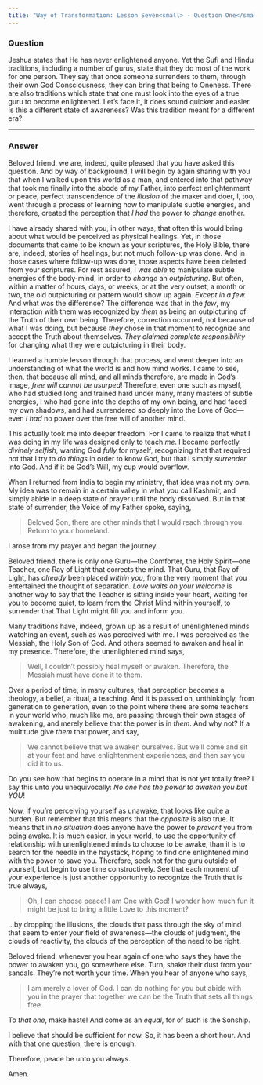 ```yaml
---
title: "Way of Transformation: Lesson Seven<small> - Question One</small>"
---
```


### Question

Jeshua states that He has never enlightened anyone. Yet the
Sufi and Hindu traditions, including a number of gurus, state that they
do most of the work for one person. They say that once someone
surrenders to them, through their own God Consciousness, they can bring
that being to Oneness. There are also traditions which state that one
must look into the eyes of a true guru to become enlightened. Let’s face
it, it does sound quicker and easier. Is this a different state of
awareness? Was this tradition meant for a different era?

---

### Answer

Beloved friend, we are, indeed, quite pleased that you have
asked this question. And by way of background, I will begin by again
sharing with you that when I walked upon this world as a man, and
entered into that pathway that took me finally into the abode of my
Father, into perfect enlightenment or peace, perfect transcendence of
the *illusion* of the maker and doer, I, too, went through a process of
learning how to manipulate subtle energies, and therefore, created the
perception that *I had* the power to *change* another.

I have already shared with you, in other ways, that often this would
bring about what would be perceived as physical healings. Yet, in those
documents that came to be known as your scriptures, the Holy Bible,
there are, indeed, stories of healings, but not much follow-up was done.
And in those cases where follow-up was done, those aspects have been
deleted from your scriptures. For rest assured, I *was able* to manipulate
subtle energies of the body-mind, in order to *change* an *outpicturing*.
But often, within a matter of hours, days, or weeks, or at the very
outset, a month or two, the old outpicturing or pattern would show up
again. *Except in a few.* And what was the difference? The difference was
that in the *few*, my interaction with them was recognized by *them* as
being an outpicturing of the Truth of their own being. Therefore,
correction occurred, not because of what I was doing, but because *they*
chose in that moment to recognize and accept the Truth about themselves.
*They claimed complete responsibility* for changing what they were
outpicturing in their body.

I learned a humble lesson through that process, and went deeper into an
understanding of what the world is and how mind works. I came to see,
then, that because all mind, and all minds therefore, are made in God’s
image, *free will cannot be usurped*! Therefore, even one such as myself,
who had studied long and trained hard under many, many masters of subtle
energies, I who had gone into the depths of my own being, and had faced
my own shadows, and had surrendered so deeply into the Love of God—
even *I had* no power over the free will of another mind.

This actually took me into deeper freedom. For I came to realize that
what I was doing in my life was designed only to teach *me*. I became
perfectly *divinely selfish*, wanting God *fully* for myself, recognizing
that that required not that I try to *do things* in order to know God, but
that I simply *surrender* into God. And if it be God’s Will, my cup would
overflow.

When I returned from India to begin my ministry, that idea was not my
own. My idea was to remain in a certain valley in what you call Kashmir,
and simply abide in a deep state of prayer until the body dissolved. But
in that state of surrender, the Voice of my Father spoke, saying,

> Beloved Son, there are other minds that I would reach through you.
> Return to your homeland.

I arose from my prayer and began the journey.

Beloved friend, there is only one Guru—the Comforter, the Holy Spirit—one
Teacher, one Ray of Light that corrects the mind. That Guru, that Ray of Light,
has *already* been placed *within you*, from the very moment that you
entertained the thought of separation. *Love waits on your welcome* is another
way to say that the Teacher is sitting inside your heart, waiting for you to
become quiet, to learn from the Christ Mind within yourself, to surrender that
That Light might fill you and inform you.

Many traditions have, indeed, grown up as a result of unenlightened
minds watching an event, such as was perceived with me. I was perceived
as the Messiah, the Holy Son of God. And others seemed to awaken and
heal in my presence. Therefore, the unenlightened mind says,

> Well, I couldn’t possibly heal myself or awaken. Therefore, the Messiah
> must have done it to them.

Over a period of time, in many cultures, that perception becomes a
theology, a belief, a ritual, a teaching. And it is passed on,
unthinkingly, from generation to generation, even to the point where
there are some teachers in your world who, much like me, are passing
through their own stages of awakening, and merely believe that the power
is in *them*. And why not? If a multitude give *them* that power, and say,

> We cannot believe that we awaken ourselves. But we’ll come and sit at
> your feet and have enlightenment experiences, and then say you did it to
> us.

Do you see how that begins to operate in a mind that is not yet totally
free? I say this unto you unequivocally: *No one has the power to awaken
you but YOU*!

Now, if you’re perceiving yourself as unawake, that looks like quite a
burden. But remember that this means that the *opposite* is also true. It
means that in *no situation* does anyone have the power to *prevent* you
from being awake. It is much easier, in your world, to use the
opportunity of relationship with unenlightened minds to choose to be
awake, than it is to search for the needle in the haystack, hoping to
find one enlightened mind with the power to save you. Therefore, seek
not for the guru outside of yourself, but begin to use time
constructively. See that each moment of your experience is just another
opportunity to recognize the Truth that is true always,

> Oh, I can choose peace! I am One with God! I wonder how much fun it
> might be just to bring a little Love to this moment?

...by dropping the illusions, the clouds that pass through the sky of
mind that seem to enter your field of awareness—the clouds of
judgment, the clouds of reactivity, the clouds of the perception of the
need to be right.

Beloved friend, whenever you hear again of one who says they have the
power to awaken you, go somewhere else. Turn, shake their dust from your
sandals. They’re not worth your time. When you hear of anyone who says,

> I am merely a lover of God. I can do nothing for you but abide with you
> in the prayer that together we can be the Truth that sets all things
> free.

To *that one*, make haste! And come as an *equal*, for of such is the
Sonship.

I believe that should be sufficient for now. So, it has been a short
hour. And with that one question, there is enough.

Therefore, peace be unto you always.

Amen.

